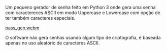 Um pequeno gerador de senha feito em Python 3 onde gera uma senha com caractereces ASCII em modo Uppercase e Lowercase com opção de ter também caracteres especiais.

[pass_gen.webm](https://github.com/Xic-I/Gerador-de-Senha/assets/125236860/b693673f-93ab-4bb5-a429-e9af00fd4046)

O software não gera senhas usando algum tipo de criptografia, é baseada apenas no uso aleatório de caracteres ASCII.
